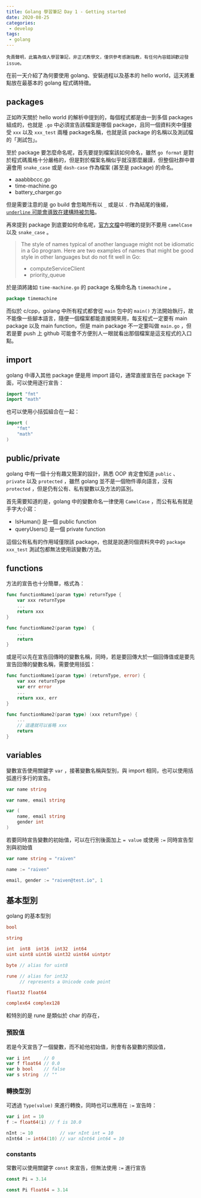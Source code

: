 ```yaml
---
title: Golang 學習筆記 Day 1 - Getting started
date: 2020-08-25
categories:
 - develop
tags:
 - golang
---
```


``` 
免責聲明，此篇為個人學習筆記，非正式教學文，僅供參考感謝指教，有任何內容錯誤歡迎發 issue。
```

在前一天介紹了為何要使用 golang、安裝過程以及基本的 hello world，這天將重點放在最基本的 golang 程式碼特徵。

## packages

正如昨天關於 hello world 的解析中提到的，每個程式都是由一到多個 packages 組成的，也就是 `.go` 中必須宣告該檔案是哪個 package，且同一個資料夾中僅接受 `xxx` 以及 `xxx_test` 兩種 package名稱，也就是該 package 的名稱以及測試檔的「測試包」。

至於 package 要怎麼命名呢，首先要提到檔案該如何命名，雖然 `go format` 是對於程式碼風格十分嚴格的，但是對於檔案名稱似乎就沒那麼嚴謹，但整個社群中普遍會用 `snake_case` 或是 `dash-case` 作為檔案 (甚至是 package) 的命名。

* aaabbbccc.go
* time-machine.go
* battery_charger.go

但是需要注意的是 go build 會忽略所有以 `_` 或是以 `.` 作為結尾的後綴， [ `underline` 可能會導致在建構時被忽略](https://dave.cheney.net/2013/10/12/how-to-use-conditional-compilation-with-the-go-build-tool)。

再來提到 package 到底要如何命名呢，[官方文檔](https://blog.golang.org/package-names)中明確的提到不要用 `camelCase` 以及 `snake_case` 。

> The style of names typical of another language might not be idiomatic in a Go program. Here are two examples of names that might be good style in other languages but do not fit well in Go:
> - computeServiceClient
> - priority_queue

於是須將諸如 `time-machine.go` 的 package 名稱命名為 `timemachine` 。

``` go
package timemachine
```

而似於 c/cpp，golang 中所有程式都會從 `main` 包中的 `main()` 方法開始執行，故不能像一些腳本語言，隨便一個檔案都能直接開來用，每支程式一定要有 main package 以及 main function，但是 main package 不一定要叫做 `main.go` ，但若是要 push 上 github 可能會不方便別人一眼就看出那個檔案是這支程式的入口點。

## import

golang 中導入其他 package 便是用 import 語句，通常直接宣告在 package 下面，可以使用逐行宣告：

``` go
import "fmt"
import "math"
```

也可以使用小括弧組合在一起：

``` go
import (
    "fmt"
    "math"
)
```

## public/private 

golang 中有一個十分有趣又簡潔的設計，熟悉 OOP 肯定會知道 `public` 、 `private` 以及 `protected` ，雖然 golang 並不是一個物件導向語言，沒有 `protected` ，但是仍有公有、私有變數以及方法的區別。

首先需要知道的是，golang 中的變數命名一律使用 `CamelCase` ，而公有私有就是手字大小寫：

* IsHuman() 是一個 public function
* queryUsers() 是一個 private function

這個公有私有的作用域僅限該 package，也就是說連同個資料夾中的 `package xxx_test` 測試包都無法使用該變數/方法。

## functions

方法的宣告也十分簡單，格式為：

``` go
func functionName1(param type) returnType {
    var xxx returnType
    ...
    return xxx
}

func functionName2(param type)  {
    ...
    return
}
```

或是可以先在宣告回傳時的變數名稱，同時，若是要回傳大於一個回傳值或是要先宣告回傳的變數名稱，需要使用括弧：

``` go
func functionName1(param type) (returnType, error) {
    var xxx returnType
    var err error
    ...
    return xxx, err
}

func functionName2(param type) (xxx returnType) {
    ...
    // 這邊就可以省略 xxx
    return
}
```

## variables

變數宣告使用關鍵字 `var` ，接著變數名稱與型別，與 import 相同，也可以使用括弧進行多行的宣告。

``` go
var name string

var name, email string

var (
    name, email string
    gender int
)
```

若要同時宣告變數的初始值，可以在行別後面加上 `= value` 或使用 `:=` 同時宣告型別與初始值

``` go
var name string = "raiven"

name := "raiven"

email, gender := "raiven@test.io", 1
```

## 基本型別

golang 的基本型別

``` go
bool

string

int  int8  int16  int32  int64
uint uint8 uint16 uint32 uint64 uintptr

byte // alias for uint8

rune // alias for int32
     // represents a Unicode code point

float32 float64

complex64 complex128
```

 
較特別的是 rune 是類似於 char 的存在，

### 預設值

若是今天宣告了一個變數，而不給他初始值，則會有各變數的預設值，

``` go
var i int     // 0
var f float64 // 0.0
var b bool    // false
var s string  // ""
```

### 轉換型別

可透過 `Type(value)` 來進行轉換，同時也可以應用在 `:=` 宣告時：

``` go
var i int = 10
f := float64(i) // f is 10.0

nInt := 10          // var nInt int = 10
nInt64 := int64(10) // var nInt64 int64 = 10
```

### constants

常數可以使用關鍵字 `const` 來宣告，但無法使用 `:=` 進行宣告

``` go
const Pi = 3.14

const Pi float64 = 3.14
```

<!-- 
準備被移至 gomodules 時介紹

而如果是在其他資料夾或是其他的 package/module 內，則也需要一併宣告路徑，假設這個包的專案目錄長這樣：

``` 
my-project
|    main.go
|
└────util
    |    util.go
    |    util_test.go
```

此時若要使用 `util.go` 內的 

``` go
import (

    "fmt"
    "math"

)
``` -->
